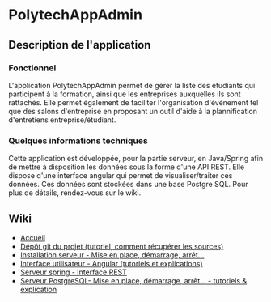 PolytechAppAdmin
================

## Description de l'application

### Fonctionnel
L'application PolytechAppAdmin permet de gérer la liste des étudiants qui participent à la formation, ainsi que les entreprises auxquelles ils sont rattachés. Elle permet également de faciliter l'organisation d'événement tel que des salons d'entreprise en proposant un outil d'aide à la plannification d'entretiens entreprise/étudiant. 

### Quelques informations techniques
Cette application est développée, pour la partie serveur, en Java/Spring afin de mettre à disposition les données sous la forme d'une API REST. Elle dispose d'une interface angular qui permet de visualiser/traiter ces données. Ces données sont stockées dans une base Postgre SQL. Pour plus de détails, rendez-vous sur le wiki. 

## Wiki
- [Accueil](../../wiki)
- [Dépôt git du projet (tutoriel, comment récupérer les sources)](../../wiki/D%C3%A9p%C3%B4t-git-du-projet)
- [Installation serveur - Mise en place, démarrage, arrêt...](../../wiki/Installation-serveur)
- [Interface utilisateur - Angular (tutoriels et explications)](../../wiki/Interface-utilisateur)
- [Serveur spring - Interface REST](../../wiki/Serveur-spring)
- [Serveur PostgreSQL- Mise en place, démarrage, arrêt... - tutoriels & explication ](../../wiki/bd)


